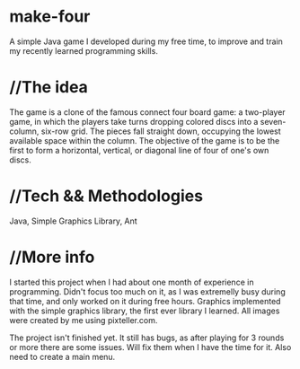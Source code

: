 # make-four
A simple Java game I developed during my free time, to improve and train my recently learned programming skills.

# //The idea
The game is a clone of the famous connect four board game: a two-player game, in which the players take turns dropping colored discs into a seven-column, six-row grid. The pieces fall straight down, occupying the lowest available space within the column. The objective of the game is to be the first to form a horizontal, vertical, or diagonal line of four of one's own discs.

# //Tech && Methodologies
Java, Simple Graphics Library, Ant

# //More info
I started this project when I had about one month of experience in programming. Didn't focus too much on it, as I was extremelly busy during that time, and only worked on it during free hours.
Graphics implemented with the simple graphics library, the first ever library I learned.
All images were created by me using pixteller.com.

The project isn't finished yet. It still has bugs, as after playing for 3 rounds or more there are some issues. Will fix them when I have the time for it. Also need to create a main menu.

